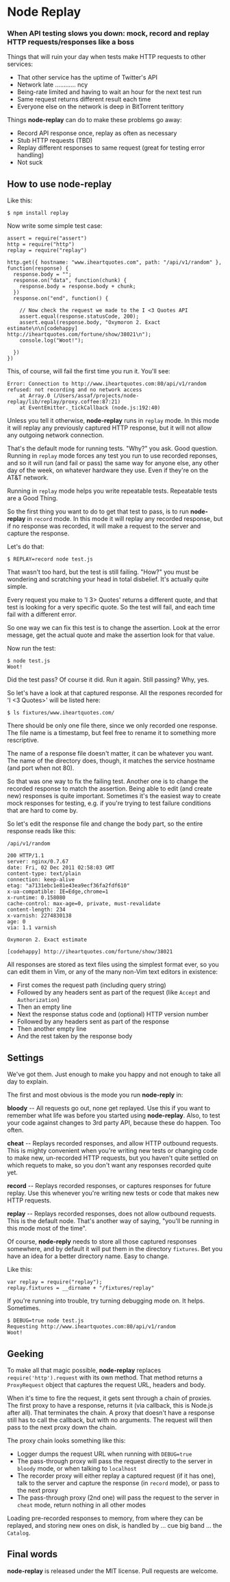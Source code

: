 # Node Replay
   

### When API testing slows you down: mock, record and replay HTTP requests/responses like a boss

Things that will ruin your day when tests make HTTP requests to other services:

- That other service has the uptime of Twitter's API
- Network late ............ ncy
- Being-rate limited and having to wait an hour for the next test run
- Same request returns different result each time
- Everyone else on the network is deep in BitTorrent terittory

Things **node-replay** can do to make these problems go away:

- Record API response once, replay as often as necessary
- Stub HTTP requests (TBD)
- Replay different responses to same request (great for testing error handling)
- Not suck


## How to use node-replay

Like this:

    $ npm install replay

Now write some simple test case:

    assert = require("assert")
    http = require("http")
    replay = require("replay")

    http.get({ hostname: "www.iheartquotes.com", path: "/api/v1/random" }, function(response) {
      response.body = "";
      response.on("data", function(chunk) {
        response.body = response.body + chunk;
      })
      response.on("end", function() {

        // Now check the request we made to the I <3 Quotes API
        assert.equal(response.statusCode, 200);
        assert.equal(response.body, "Oxymoron 2. Exact estimate\n\n[codehappy] http://iheartquotes.com/fortune/show/38021\n");
        console.log("Woot!");

      })
    })

This, of course, will fail the first time you run it.  You'll see:

    Error: Connection to http://www.iheartquotes.com:80/api/v1/random refused: not recording and no network access
        at Array.0 (/Users/assaf/projects/node-replay/lib/replay/proxy.coffee:87:21)
        at EventEmitter._tickCallback (node.js:192:40)

Unless you tell it otherwise, **node-replay** runs in `replay` mode.  In this mode it will replay any previously captured
HTTP response, but it will not allow any outgoing network connection.

That's the default mode for running tests.  "Why?" you ask.  Good question.  Running in `replay` mode forces any test
you run to use recorded reponses, and so it will run (and fail or pass) the same way for anyone else, any other day of
the week, on whatever hardware they use.  Even if they're on the AT&T network.

Running in `replay` mode helps you write repeatable tests.  Repeatable tests are a Good Thing.

So the first thing you want to do to get that test to pass, is to run **node-replay** in `record` mode.  In this mode it
will replay any recorded response, but if no response was recorded, it will make a request to the server and capture the
response.

Let's do that:

    $ REPLAY=record node test.js

That wasn't too hard, but the test is still failing.  "How?" you must be wondering and scratching your head in total
disbelief.  It's actually quite simple.

Every request you make to 'I 3> Quotes' returns a different quote, and that test is looking for a very specific quote.
So the test will fail, and each time fail with a different error.

So one way we can fix this test is to change the assertion.  Look at the error message, get the actual quote and make
the assertion look for that value.

Now run the test:

    $ node test.js
    Woot!

Did the test pass?  Of course it did.  Run it again.  Still passing?  Why, yes.

So let's have a look at that captured response.  All the respones recorded for 'I <3 Quotes>' will be listed here:

    $ ls fixtures/www.iheartquotes.com/

There should be only one file there, since we only recorded one response.  The file name is a timestamp, but feel free
to rename it to something more rescriptive.

The name of a response file doesn't matter, it can be whatever you want.  The name of the directory does, though, it
matches the service hostname (and port when not 80).

So that was one way to fix the failing test.  Another one is to change the recorded response to match the assertion.
Being able to edit (and create new) responses is quite important.  Sometimes it's the easiest way to create mock
responses for testing, e.g. if you're trying to test failure conditions that are hard to come by.

So let's edit the response file and change the body part, so the entire response reads like this:

    /api/v1/random

    200 HTTP/1.1
    server: nginx/0.7.67
    date: Fri, 02 Dec 2011 02:58:03 GMT
    content-type: text/plain
    connection: keep-alive
    etag: "a7131ebc1e81e43ea9ecf36fa2fdf610"
    x-ua-compatible: IE=Edge,chrome=1
    x-runtime: 0.158080
    cache-control: max-age=0, private, must-revalidate
    content-length: 234
    x-varnish: 2274830138
    age: 0
    via: 1.1 varnish

    Oxymoron 2. Exact estimate

    [codehappy] http://iheartquotes.com/fortune/show/38021

All responses are stored as text files using the simplest format ever, so you can edit them in Vim, or any of the many
non-Vim text editors in existence:

- First comes the request path (including query string)
- Followed by any headers sent as part of the request (like `Accept` and `Authorization`)
- Then an empty line
- Next the response status code and (optional) HTTP version number
- Followed by any headers sent as part of the response
- Then another empty line
- And the rest taken by the response body


## Settings

We've got them.  Just enough to make you happy and not enough to take all day to explain.

The first and most obvious is the mode you run **node-reply** in:

**bloody** -- All requests go out, none get replayed.  Use this if you want to remember what life was before you started
using **node-replay**.  Also, to test your code against changes to 3rd party API, because these do
happen.  Too often.

**cheat** -- Replays recorded responses, and allow HTTP outbound requests.  This is mighty convenient when you're
writing new tests or changing code to make new, un-recorded HTTP requests, but you haven't quite settled on which
requets to make, so you don't want any responses recorded quite yet.

**record** -- Replays recorded responses, or captures responses for future replay.  Use this whenever you're writing new
tests or code that makes new HTTP requests.

**replay** -- Replays recorded responses, does not allow outbound requests.  This is the default node.  That's another
way of saying, "you'll be running in this mode most of the time".

Of course, **node-reply** needs to store all those captured responses somewhere, and by default it will put them in the
directory `fixtures`.  Bet you have an idea for a better directory name.  Easy to change.

Like this:

    var replay = require("replay");
    replay.fixtures = __dirname + "/fixtures/replay"

If you're running into trouble, try turning debugging mode on.  It helps.  Sometimes.

    $ DEBUG=true node test.js
    Requesting http://www.iheartquotes.com:80/api/v1/random
    Woot!


## Geeking

To make all that magic possible, **node-replay** replaces `require('http').request` with its own method.  That method
returns a `ProxyRequest` object that captures the request URL, headers and body.

When it's time to fire the request, it gets sent through a chain of proxies.  The first proxy to have a response,
returns it (via callback, this is Node.js after all).  That terminates the chain.  A proxy that doesn't have a response
still has to call the callback, but with no arguments.  The request will then pass to the next proxy down the chain.

The proxy chain looks something like this:

- Logger dumps the request URL when running with `DEBUG=true`
- The pass-through proxy will pass the request directly to the server in `bloody` mode, or when talking to `localhost`
- The recorder proxy will either replay a captured request (if it has one), talk to the server and capture the response
  (in `record` mode), or pass to the next proxy
- The pass-through proxy (2nd one) will pass the request to the server in `cheat` mode, return nothing in all other
  modes

Loading pre-recorded responses to memory, from where they can be replayed, and storing new ones on disk, is handled by
... cue big band ... the `Catalog`.


## Final words

**node-replay** is released under the MIT license.  Pull requests are welcome.

